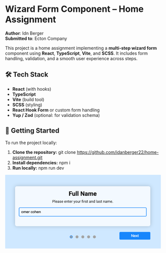# Wizard Form Component – Home Assignment

**Author**: Idn Berger  
**Submitted to**: Ecton Company

This project is a home assignment implementing a **multi-step wizard form** component using **React**, **TypeScript**, **Vite**, and **SCSS**. It includes form handling, validation, and a smooth user experience across steps.

## 🛠 Tech Stack

- **React** (with hooks)
- **TypeScript**
- **Vite** (build tool)
- **SCSS** (styling)
- **React Hook Form** or custom form handling
- **Yup / Zod** (optional: for validation schema)

## 🚀 Getting Started

To run the project locally:

1. **Clone the repository:**
git clone https://github.com/idanberger22/home-assignment.git
2. **Install dependencies:**
npm i
3. **Run locally:**
npm run dev

![Wizard UI Preview](./src/assets/images/screenshot.png)


